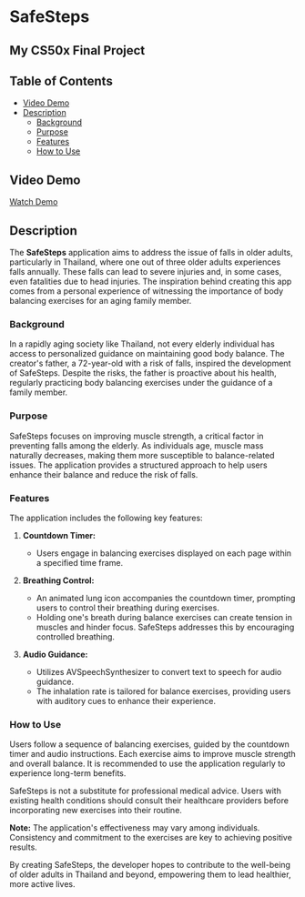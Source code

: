 # SafeSteps
## My CS50x Final Project
## Table of Contents
- [Video Demo](#video-demo)
- [Description](#description)
  - [Background](#background)
  - [Purpose](#purpose)
  - [Features](#features)
  - [How to Use](#how-to-use)

## Video Demo
[Watch Demo](https://youtu.be/fukTwazuw2c)

## Description

The **SafeSteps** application aims to address the issue of falls in older adults, particularly in Thailand, where one out of three older adults experiences falls annually. These falls can lead to severe injuries and, in some cases, even fatalities due to head injuries. The inspiration behind creating this app comes from a personal experience of witnessing the importance of body balancing exercises for an aging family member.

### Background
In a rapidly aging society like Thailand, not every elderly individual has access to personalized guidance on maintaining good body balance. The creator's father, a 72-year-old with a risk of falls, inspired the development of SafeSteps. Despite the risks, the father is proactive about his health, regularly practicing body balancing exercises under the guidance of a family member.

### Purpose
SafeSteps focuses on improving muscle strength, a critical factor in preventing falls among the elderly. As individuals age, muscle mass naturally decreases, making them more susceptible to balance-related issues. The application provides a structured approach to help users enhance their balance and reduce the risk of falls.

### Features
The application includes the following key features:

1. **Countdown Timer:**
   - Users engage in balancing exercises displayed on each page within a specified time frame.

2. **Breathing Control:**
   - An animated lung icon accompanies the countdown timer, prompting users to control their breathing during exercises.
   - Holding one's breath during balance exercises can create tension in muscles and hinder focus. SafeSteps addresses this by encouraging controlled breathing.

3. **Audio Guidance:**
   - Utilizes AVSpeechSynthesizer to convert text to speech for audio guidance.
   - The inhalation rate is tailored for balance exercises, providing users with auditory cues to enhance their experience.

### How to Use
Users follow a sequence of balancing exercises, guided by the countdown timer and audio instructions. Each exercise aims to improve muscle strength and overall balance. It is recommended to use the application regularly to experience long-term benefits.

SafeSteps is not a substitute for professional medical advice. Users with existing health conditions should consult their healthcare providers before incorporating new exercises into their routine.

**Note:** The application's effectiveness may vary among individuals. Consistency and commitment to the exercises are key to achieving positive results.

By creating SafeSteps, the developer hopes to contribute to the well-being of older adults in Thailand and beyond, empowering them to lead healthier, more active lives.
